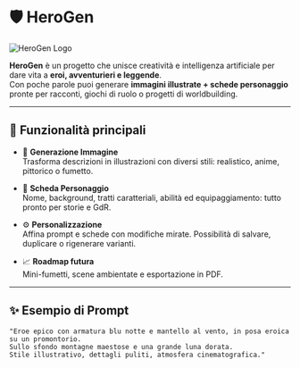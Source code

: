 # 🛡️ HeroGen
![HeroGen Logo](img/HeroGen_Logo.png)

**HeroGen** è un progetto che unisce creatività e intelligenza artificiale per dare vita a **eroi, avventurieri e leggende**.  
Con poche parole puoi generare **immagini illustrate + schede personaggio** pronte per racconti, giochi di ruolo o progetti di worldbuilding.  

---

## 🚀 Funzionalità principali

- 🎨 **Generazione Immagine**  
  Trasforma descrizioni in illustrazioni con diversi stili: realistico, anime, pittorico o fumetto.  

- 📜 **Scheda Personaggio**  
  Nome, background, tratti caratteriali, abilità ed equipaggiamento: tutto pronto per storie e GdR.  

- ⚙️ **Personalizzazione**  
  Affina prompt e schede con modifiche mirate. Possibilità di salvare, duplicare o rigenerare varianti.  

- 📈 **Roadmap futura**  
  Mini-fumetti, scene ambientate e esportazione in PDF.  

---

## ✨ Esempio di Prompt

```text
"Eroe epico con armatura blu notte e mantello al vento, in posa eroica su un promontorio.
Sullo sfondo montagne maestose e una grande luna dorata.
Stile illustrativo, dettagli puliti, atmosfera cinematografica."

